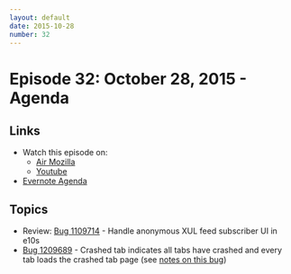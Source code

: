 ```yaml
---
layout: default
date: 2015-10-28
number: 32
---
```


# Episode 32: October 28, 2015 - Agenda

## Links
* Watch this episode on:
  * [Air Mozilla][air-mozilla]
  * [Youtube][youtube]
* [Evernote Agenda][agenda]

## Topics

* Review: [Bug 1109714][bug1] - Handle anonymous XUL feed subscriber UI in e10s
* [Bug 1209689][bug2] - Crashed tab indicates all tabs have crashed and every tab loads the crashed tab page (see [notes on this bug][bug2-notes])

[air-mozilla]: https://air.mozilla.org/the-joy-of-coding-32 
[agenda]: https://www.evernote.com/l/AbLGYM_Y0kVD3KxrnqxUFGog9ao2_r7ohp0
[bug1]: https://bugzilla.mozilla.org/show_bug.cgi?id=1109714
[bug2]: https://bugzilla.mozilla.org/show_bug.cgi?id=1209689
[bug2-notes]: https://www.evernote.com/l/AbLQc57Gg39MXaec2LprcTv-LeTZPWM1zCw
[youtube]: https://www.youtube.com/watch?v=-qnCi8V1k7g


